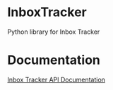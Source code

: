 # InboxTracker
Python library for Inbox Tracker



# Documentation
[Inbox Tracker API Documentation](http://api.edatasource.com/docs/#/inbox)
